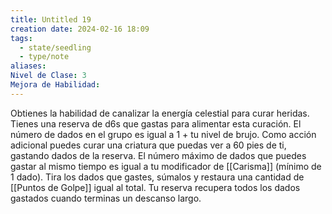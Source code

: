 ```yaml
---
title: Untitled 19
creation date: 2024-02-16 18:09
tags:
  - state/seedling
  - type/note
aliases: 
Nivel de Clase: 3
Mejora de Habilidad:
---
```

Obtienes la habilidad de canalizar la energía celestial para curar heridas. 
Tienes una reserva de d6s que gastas para alimentar esta curación. El número de dados en el grupo es igual a 1 + tu nivel de brujo. Como acción adicional puedes curar una criatura que puedas ver a 60 pies de ti, gastando dados de la reserva. El número máximo de dados que puedes gastar al mismo tiempo es igual a tu modificador de [[Carisma]] (mínimo de 1 dado). Tira los dados que gastes, súmalos y restaura una cantidad de [[Puntos de Golpe]] igual al total. Tu reserva recupera todos los dados gastados cuando terminas un descanso largo.
